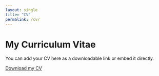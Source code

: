 ```yaml
---
layout: single
title: "CV"
permalink: /cv/
---
```


# My Curriculum Vitae

You can add your CV here as a downloadable link or embed it directly.

[Download my CV](assets/files/my_cv.pdf) <!-- Example of downloadable CV link -->
